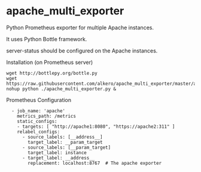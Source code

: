 # apache_multi_exporter
Python Prometheus exporter for multiple Apache instances.

It uses Python Bottle framework.


server-status should be configured on the Apache instances.


Installation (on Prometheus server)

```
wget http://bottlepy.org/bottle.py
wget https://raw.githubusercontent.com/alkero/apache_multi_exporter/master/apache_multi_exporter.py
nohup python ./apache_multi_exporter.py &
```


Prometheus Configuration

```
  - job_name: 'apache'
    metrics_path: /metrics
    static_configs:
    - targets: [ "http://apache1:8080", "https://apache2:311" ]
    relabel_configs:
      - source_labels: [__address__]
        target_label: __param_target
      - source_labels: [__param_target]
        target_label: instance
      - target_label: __address__
        replacement: localhost:8767  # The apache exporter
```
